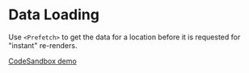 # Data Loading

Use `<Prefetch>` to get the data for a location before it is requested for "instant" re-renders.

[CodeSandbox demo](https://codesandbox.io/s/github/pshrmn/curi/tree/master/examples/react/data-loading)
